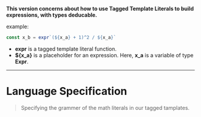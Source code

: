

**This version concerns about how to use Tagged Template Literals to build expressions, with types deducable.**

example:

```ts
const x_b = expr`(${x_a} + 1)^2 / ${x_a}`
```

- **expr** is a tagged template literal function.
- **${x_a}** is a placeholder for an expression. Here, **x_a** is a variable of type **Expr**.

---

# Language Specification

> Specifying the grammer of the math literals in our tagged tamplates.


		